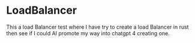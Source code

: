 # LoadBalancer
This a load Balancer test where I have try to create a load Balancer in rust then see if I could AI promote my way into chatgpt 4 creating one.
